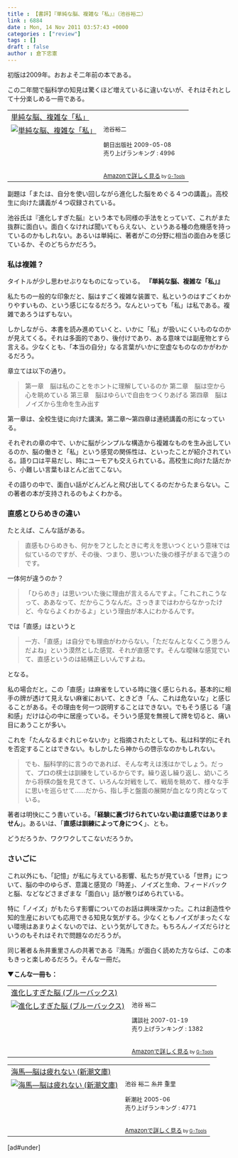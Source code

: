 ```yaml
---
title : 【書評】『単純な脳、複雑な「私」』（池谷裕二）
link : 6884
date : Mon, 14 Nov 2011 03:57:43 +0000
categories : ["review"]
tags : []
draft : false
author : 倉下忠憲
---
```


初版は2009年。おおよそ二年前の本である。

この二年間で脳科学の知見は驚くほど増えているに違いないが、それはそれとして十分楽しめる一冊である。

<table  border="0" cellpadding="5"><tr><td colspan="2"><a href="http://www.amazon.co.jp/%E5%8D%98%E7%B4%94%E3%81%AA%E8%84%B3%E3%80%81%E8%A4%87%E9%9B%91%E3%81%AA%E3%80%8C%E7%A7%81%E3%80%8D-%E6%B1%A0%E8%B0%B7%E8%A3%95%E4%BA%8C/dp/4255004323%3FSubscriptionId%3D15SMZCTB9V8NGR2TW082%26tag%3Drashita1000-22%26linkCode%3Dxm2%26camp%3D2025%26creative%3D165953%26creativeASIN%3D4255004323" target="_blank">単純な脳、複雑な「私」</a><img src="http://www.assoc-amazon.jp/e/ir?t=rashita1000-22&l=ur2&o=9" width="1" height="1" style="border: none;" alt="" /></td></tr><tr><td valign="top"><a href="http://www.amazon.co.jp/%E5%8D%98%E7%B4%94%E3%81%AA%E8%84%B3%E3%80%81%E8%A4%87%E9%9B%91%E3%81%AA%E3%80%8C%E7%A7%81%E3%80%8D-%E6%B1%A0%E8%B0%B7%E8%A3%95%E4%BA%8C/dp/4255004323%3FSubscriptionId%3D15SMZCTB9V8NGR2TW082%26tag%3Drashita1000-22%26linkCode%3Dxm2%26camp%3D2025%26creative%3D165953%26creativeASIN%3D4255004323" target="_blank"><img src="http://ecx.images-amazon.com/images/I/51d0cRN9gLL._SL160_.jpg" border="0" alt="単純な脳、複雑な「私」" /></a></td><td valign="top"><font size="-1">池谷裕二 <br /><br />朝日出版社  2009-05-08<br />売り上げランキング : 4996<br /><br /><br /><a href="http://www.amazon.co.jp/%E5%8D%98%E7%B4%94%E3%81%AA%E8%84%B3%E3%80%81%E8%A4%87%E9%9B%91%E3%81%AA%E3%80%8C%E7%A7%81%E3%80%8D-%E6%B1%A0%E8%B0%B7%E8%A3%95%E4%BA%8C/dp/4255004323%3FSubscriptionId%3D15SMZCTB9V8NGR2TW082%26tag%3Drashita1000-22%26linkCode%3Dxm2%26camp%3D2025%26creative%3D165953%26creativeASIN%3D4255004323" target="_blank">Amazonで詳しく見る</a></font><font size="-2"> by <a href="http://www.goodpic.com/mt/aws/index.html" >G-Tools</a></font></td></tr></table>


副題は「または、自分を使い回しながら進化した脳をめぐる４つの講義」。高校生に向けた講義が４つ収録されている。

池谷氏は『進化しすぎた脳』という本でも同様の手法をとっていて、これがまた抜群に面白い。面白くなければ聞いてもらえない、というある種の危機感を持っているのかもしれない。あるいは単純に、著者がこの分野に相当の面白みを感じているか、そのどちらかだろう。

<h3>私は複雑？</h3>
タイトルが少し思わせぶりなものになっている。
<strong>
『単純な脳、複雑な「私」』</strong>

私たちの一般的な印象だと、脳はすごく複雑な装置で、私というのはすごくわかりやすいもの、という感じになるだろう。なんといっても「私」は私である。複雑であろうはずもない。

しかしながら、本書を読み進めていくと、いかに「私」が扱いにくいものなのかが見えてくる。それは多面的であり、後付けであり、ある意味では副産物とすら言える。少なくとも、「本当の自分」なる言葉がいかに空虚なものなのかがわかるだろう。

章立ては以下の通り。



<blockquote>第一章　脳は私のことをホントに理解しているのか
第二章　脳は空から心を眺めている
第三章　脳はゆらいで自由をつくりあげる
第四章　脳はノイズから生命を生み出す</blockquote>



第一章は、全校生徒に向けた講演。第二章〜第四章は連続講義の形になっている。

それぞれの章の中で、いかに脳がシンプルな構造から複雑なものを生み出しているのか、脳の働きと「私」という感覚の関係性は、といったことが紹介されている。語り口は平易だし、時にユーモアも交えられている。高校生に向けた話だから、小難しい言葉もほとんど出てこない。

その語りの中で、面白い話がどんどんと飛び出してくるのだからたまらない。この著者の本が支持されるのもよくわかる。

<h3>直感とひらめきの違い</h3>
たとえば、こんな話がある。

<blockquote>
直感もひらめきも、何かをフとしたときに考えを思いつくという意味では似ているのですが、その後、つまり、思いついた後の様子がまるで違うのです。
</blockquote>

一体何が違うのか？

<blockquote>
「ひらめき」は思いついた後に理由が言えるんですよ。「これこれこうなって、ああなって、だからこうなんだ。さっきまではわからなかったけど、今ならよくわかるよ」という理由が本人にわかるんです。
</blockquote>

では「直感」はというと

<blockquote>
一方、「直感」は自分でも理由がわからない。「ただなんとなくこう思うんだよね」という漠然とした感覚、それが直感です。そんな曖昧な感覚でいて、直感というのは結構正しいんですよね。
</blockquote>

となる。

私の場合だと。この「直感」は麻雀をしている時に強く感じられる。基本的に相手の牌が透けて見えない麻雀において、ときどき「ん、これは危ないな」と感じることがある。その理由を何一つ説明することはできない。でもそう感じる「違和感」だけは心の中に居座っている。そういう感覚を無視して牌を切ると、痛い目にあうことが多い。

これを「たんなるまぐれじゃないか」と指摘されたとしても、私は科学的にそれを否定することはできない。もしかしたら神からの啓示なのかもしれない。

<blockquote>
でも、脳科学的に言うのであれば、そんな考えは浅はかでしょう。だって、プロの棋士は訓練をしているからです。繰り返し繰り返し、幼いころから将棋の盤を見てきて、いろんな対戦をして、戦局を眺めて、様々な手に思いを巡らせて……だから、指し手と盤面の展開が血となり肉となっている。
</blockquote>

著者は明快にこう書いている。「<strong>経験に裏づけられていない勘は直感ではありません</strong>」。あるいは、「<strong>直感は訓練によって身につく</strong>」、とも。

どうだろうか、ワクワクしてこないだろうか。

<h3>さいごに</h3>
これ以外にも、「記憶」が私に与えている影響、私たちが見ている「世界」について、脳の中のゆらぎ、意識と感覚の「時差」、ノイズと生命、フィードバックと脳、などなどさまざまな「面白い」話が散りばめられている。

特に「ノイズ」がもたらす影響についてのお話は興味深かった。これは創造性や知的生産においても応用できる知見な気がする。少なくともノイズがまったくない環境はあまりよくないのでは、という気がしてきた。もちろんノイズだらけというのもそれはそれで問題なのだろうが。

同じ著者＆糸井重里さんの共著である『海馬』が面白く読めた方ならば、この本もきっと楽しめるだろう。そんな一冊だ。

<strong>▼こんな一冊も：</strong>
<table  border="0" cellpadding="5"><tr><td colspan="2"><a href="http://www.amazon.co.jp/%E9%80%B2%E5%8C%96%E3%81%97%E3%81%99%E3%81%8E%E3%81%9F%E8%84%B3-%E3%83%96%E3%83%AB%E3%83%BC%E3%83%90%E3%83%83%E3%82%AF%E3%82%B9-%E6%B1%A0%E8%B0%B7-%E8%A3%95%E4%BA%8C/dp/4062575388%3FSubscriptionId%3D15SMZCTB9V8NGR2TW082%26tag%3Drashita1000-22%26linkCode%3Dxm2%26camp%3D2025%26creative%3D165953%26creativeASIN%3D4062575388" target="_blank">進化しすぎた脳 (ブルーバックス)</a><img src="http://www.assoc-amazon.jp/e/ir?t=rashita1000-22&l=ur2&o=9" width="1" height="1" style="border: none;" alt="" /></td></tr><tr><td valign="top"><a href="http://www.amazon.co.jp/%E9%80%B2%E5%8C%96%E3%81%97%E3%81%99%E3%81%8E%E3%81%9F%E8%84%B3-%E3%83%96%E3%83%AB%E3%83%BC%E3%83%90%E3%83%83%E3%82%AF%E3%82%B9-%E6%B1%A0%E8%B0%B7-%E8%A3%95%E4%BA%8C/dp/4062575388%3FSubscriptionId%3D15SMZCTB9V8NGR2TW082%26tag%3Drashita1000-22%26linkCode%3Dxm2%26camp%3D2025%26creative%3D165953%26creativeASIN%3D4062575388" target="_blank"><img src="http://ecx.images-amazon.com/images/I/5109lpQB6gL._SL160_.jpg" border="0" alt="進化しすぎた脳 (ブルーバックス)" /></a></td><td valign="top"><font size="-1">池谷 裕二 <br /><br />講談社  2007-01-19<br />売り上げランキング : 1382<br /><br /><br /><a href="http://www.amazon.co.jp/%E9%80%B2%E5%8C%96%E3%81%97%E3%81%99%E3%81%8E%E3%81%9F%E8%84%B3-%E3%83%96%E3%83%AB%E3%83%BC%E3%83%90%E3%83%83%E3%82%AF%E3%82%B9-%E6%B1%A0%E8%B0%B7-%E8%A3%95%E4%BA%8C/dp/4062575388%3FSubscriptionId%3D15SMZCTB9V8NGR2TW082%26tag%3Drashita1000-22%26linkCode%3Dxm2%26camp%3D2025%26creative%3D165953%26creativeASIN%3D4062575388" target="_blank">Amazonで詳しく見る</a></font><font size="-2"> by <a href="http://www.goodpic.com/mt/aws/index.html" >G-Tools</a></font></td></tr></table>

<table  border="0" cellpadding="5"><tr><td colspan="2"><a href="http://www.amazon.co.jp/%E6%B5%B7%E9%A6%AC%E2%80%95%E8%84%B3%E3%81%AF%E7%96%B2%E3%82%8C%E3%81%AA%E3%81%84-%E6%96%B0%E6%BD%AE%E6%96%87%E5%BA%AB-%E6%B1%A0%E8%B0%B7-%E8%A3%95%E4%BA%8C/dp/4101183147%3FSubscriptionId%3D15SMZCTB9V8NGR2TW082%26tag%3Drashita1000-22%26linkCode%3Dxm2%26camp%3D2025%26creative%3D165953%26creativeASIN%3D4101183147" target="_blank">海馬―脳は疲れない (新潮文庫)</a><img src="http://www.assoc-amazon.jp/e/ir?t=rashita1000-22&l=ur2&o=9" width="1" height="1" style="border: none;" alt="" /></td></tr><tr><td valign="top"><a href="http://www.amazon.co.jp/%E6%B5%B7%E9%A6%AC%E2%80%95%E8%84%B3%E3%81%AF%E7%96%B2%E3%82%8C%E3%81%AA%E3%81%84-%E6%96%B0%E6%BD%AE%E6%96%87%E5%BA%AB-%E6%B1%A0%E8%B0%B7-%E8%A3%95%E4%BA%8C/dp/4101183147%3FSubscriptionId%3D15SMZCTB9V8NGR2TW082%26tag%3Drashita1000-22%26linkCode%3Dxm2%26camp%3D2025%26creative%3D165953%26creativeASIN%3D4101183147" target="_blank"><img src="http://ecx.images-amazon.com/images/I/51TQWTMSJTL._SL160_.jpg" border="0" alt="海馬―脳は疲れない (新潮文庫)" /></a></td><td valign="top"><font size="-1">池谷 裕二 糸井 重里 <br /><br />新潮社  2005-06<br />売り上げランキング : 4771<br /><br /><br /><a href="http://www.amazon.co.jp/%E6%B5%B7%E9%A6%AC%E2%80%95%E8%84%B3%E3%81%AF%E7%96%B2%E3%82%8C%E3%81%AA%E3%81%84-%E6%96%B0%E6%BD%AE%E6%96%87%E5%BA%AB-%E6%B1%A0%E8%B0%B7-%E8%A3%95%E4%BA%8C/dp/4101183147%3FSubscriptionId%3D15SMZCTB9V8NGR2TW082%26tag%3Drashita1000-22%26linkCode%3Dxm2%26camp%3D2025%26creative%3D165953%26creativeASIN%3D4101183147" target="_blank">Amazonで詳しく見る</a></font><font size="-2"> by <a href="http://www.goodpic.com/mt/aws/index.html" >G-Tools</a></font></td></tr></table>


[ad#under]
